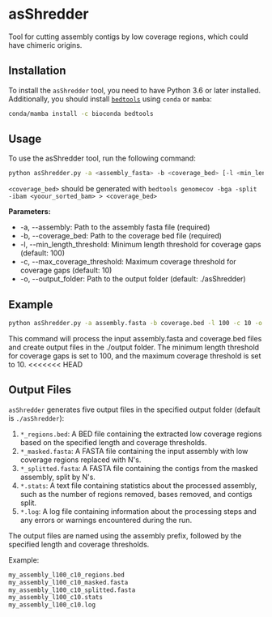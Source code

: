 # asShredder
Tool for cutting assembly contigs by low coverage regions, which could have chimeric origins. 

## Installation

To install the `asShredder` tool, you need to have Python 3.6 or later installed. Additionally, you should install [`bedtools`](https://bedtools.readthedocs.io/en/latest/index.html) using `conda` or `mamba`:

```bash
conda/mamba install -c bioconda bedtools
```

## Usage
To use the asShredder tool, run the following command:

```bash
python asShredder.py -a <assembly_fasta> -b <coverage_bed> [-l <min_length_threshold>] [-c <max_coverage_threshold>] [-o <output_folder>]
```

`<coverage_bed>` should be generated with `bedtools genomecov -bga -split -ibam <yoour_sorted_bam> > <coverage_bed>`

**Parameters:**

* -a, --assembly: Path to the assembly fasta file (required)
* -b, --coverage_bed: Path to the coverage bed file (required)
* -l, --min_length_threshold: Minimum length threshold for coverage gaps (default: 100)
* -c, --max_coverage_threshold: Maximum coverage threshold for coverage gaps (default: 10)
* -o, --output_folder: Path to the output folder (default: ./asShredder)

## Example

```bash
python asShredder.py -a assembly.fasta -b coverage.bed -l 100 -c 10 -o ./output
```

This command will process the input assembly.fasta and coverage.bed files and create output files in the ./output folder. The minimum length threshold for coverage gaps is set to 100, and the maximum coverage threshold is set to 10.
<<<<<<< HEAD

## Output Files

`asShredder` generates five output files in the specified output folder (default is `./asShredder`):

1. `*_regions.bed`: A BED file containing the extracted low coverage regions based on the specified length and coverage thresholds.
2. `*_masked.fasta`: A FASTA file containing the input assembly with low coverage regions replaced with N's.
3. `*_splitted.fasta`: A FASTA file containing the contigs from the masked assembly, split by N's.
4. `*.stats`: A text file containing statistics about the processed assembly, such as the number of regions removed, bases removed, and contigs split.
5. `*.log`: A log file containing information about the processing steps and any errors or warnings encountered during the run.

The output files are named using the assembly prefix, followed by the specified length and coverage thresholds.

Example:

```bash
my_assembly_l100_c10_regions.bed
my_assembly_l100_c10_masked.fasta
my_assembly_l100_c10_splitted.fasta
my_assembly_l100_c10.stats
my_assembly_l100_c10.log
```